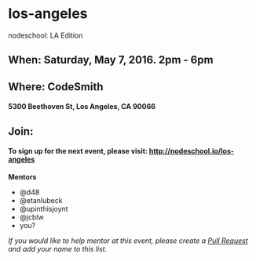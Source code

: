 los-angeles
===========

nodeschool: LA Edition

## When: Saturday, May 7, 2016. 2pm - 6pm

## Where: CodeSmith
####  5300 Beethoven St, Los Angeles, CA 90066

## Join: 
#### To sign up for the next event, please visit: http://nodeschool.io/los-angeles

**Mentors**
 * @d48
 * @etanlubeck
 * @upinthisjoynt
 * @jcblw
 * you?

_If you would like to help mentor at this event, please create a [Pull Request](https://github.com/nodeschool/los-angeles/pulls) and add your name to this list._

